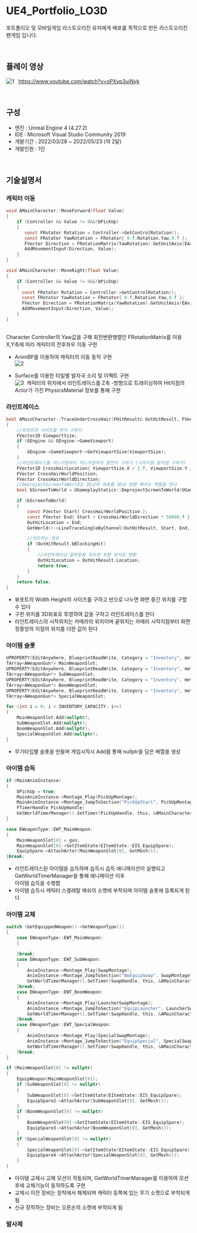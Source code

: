 # UE4_Portfolio_LO3D

포트폴리오 및 모바일게임 라스트오리진 유저에게 배포를 목적으로 만든 라스트오리진 팬게임 입니다.

&nbsp;


## 플레이 영상
![1](https://user-images.githubusercontent.com/13048481/170157547-4dc99c06-6fbc-4bc7-b815-513607739bd8.png)
&nbsp;
https://www.youtube.com/watch?v=oPXyp3uiNyk

&nbsp;
## 구성
* 엔진 : Unreal Engine 4 (4.27.2)
* IDE : Microsoft Visual Studio Community 2019
* 개발기간 : 2022/03/28 ~ 2022/05/23 (약 2달)
* 개발인원 : 1인

&nbsp;
## 기술설명서

### 캐릭터 이동
```c
void AMainCharacter::MoveForward(float Value)
{
    if (Controller && Value != 0&&!bPickUp)
    {
       const FRotator Rotation = Controller->GetControlRotation();
       const FRotator YawRotation = FRotator{ 0.f,Rotation.Yaw,0.f };
       FVector Direction = FRotationMatrix(YawRotation).GetUnitAxis(EAxis::X);
       AddMovementInput(Direction, Value);
    }
} 

void AMainCharacter::MoveRight(float Value)
{
    if (Controller && Value != 0&&!bPickUp)
    {
      const FRotator Rotation = Controller->GetControlRotation();
      const FRotator YawRotation = FRotator{ 0.f,Rotation.Yaw,0.f };
      FVector Direction = FRotationMatrix(YawRotation).GetUnitAxis(EAxis::Y);
      AddMovementInput(Direction, Value);
    }
}
    
```
Character Controller의 Yaw값을 구해 회전변환행렬인 FRotationMatrix를 이용   
X,Y축에 따라 캐릭터의 전후좌우 이동 구현
&nbsp;

* AnimBP를 이용하여 캐릭터의 이동 동작 구현   
![2](https://user-images.githubusercontent.com/13048481/170163839-4db9603d-f28a-420a-b78e-5c1c572310e5.png)   


* Surface를 이용한 타일별 발자국 소리 및 이펙트 구현   
![3](https://user-images.githubusercontent.com/13048481/170164815-c4f368c5-67c7-4e03-a44f-4c6aaedf4fe2.png)&nbsp;
캐릭터의 위치에서 라인트레이스를 Z축 -방향으로 트레이싱하여 Hit지점의 Actor가 가진 PhysicsMaterial 정보를 통해
구현   

### 라인트레이스
```c
bool AMainCharacter::TraceUnderCrossHair(FHitResult& OutHitResult, FVector& OutHitLocation)
{
	//뷰포트의 사이즈를 먼저 구한다
	FVector2D ViewportSize;
	if (GEngine && GEngine->GameViewport)
	{
		GEngine->GameViewport->GetViewportSize(ViewportSize);
	}
	//라인트레이스를 어느지점부터 어느지점까지 할껀지 구하기 (시작지점 끝지점 구하기)
	FVector2D CrossHairLocation{ ViewportSize.X / 2.f, ViewportSize.Y / 2.f };	//스크린을 가로 1 세로 1이라 가정할때 길이를 반으로 나누면 화면 정가운데 지점이 된다
	FVector CrossHairWorldPosition;
	FVector CrossHairWorldDirection;
	//DeprojectScreenToWorld는 2D상의 좌표를 3D로 변환 해주는 역할을 한다
	bool bScreenToWorld = UGameplayStatics::DeprojectScreenToWorld(UGameplayStatics::GetPlayerController(this, 0), CrossHairLocation, CrossHairWorldPosition, CrossHairWorldDirection);

	if (bScreenToWorld)
	{
		const FVector Start{ CrossHairWorldPosition };
		const FVector End{ Start + CrossHairWorldDirection * 50000.f };
		OutHitLocation = End;
		GetWorld()->LineTraceSingleByChannel(OutHitResult, Start, End, ECollisionChannel::ECC_Visibility);

		//히트하는 경우
		if (OutHitResult.bBlockingHit)
		{
			//라인트레이싱 끝부분을 히트한 부분 위치로 변환
			OutHitLocation = OutHitResult.Location;
			return true;
		}
	}
	return false;
}
```
* 뷰포트의 Width Height의 사이즈를 구하고 반으로 나누면 화면 중간 위치를 구할 수 있다
* 구한 위치를 3D좌표로 투영하여 값을 구하고 라인트레이스를 한다
* 라인트레이스의 시작위치는 카메라의 위치이며 끝위치는 카메라 시작지점부터 화면정중앙의 지점의 위치를 더한 값이 된다 


### 아이템 슬롯
```c
UPROPERTY(EditAnywhere, BlueprintReadWrite, Category = "Inventory", meta = (AllowPrivateAccess = true))
TArray<AWeaponGun*> MainWeaponSlot;
UPROPERTY(EditAnywhere, BlueprintReadWrite, Category = "Inventory", meta = (AllowPrivateAccess = true))
TArray<AWeaponGun*> SubWeaponSlot;
UPROPERTY(EditAnywhere, BlueprintReadWrite, Category = "Inventory", meta = (AllowPrivateAccess = true))
TArray<AWeaponGun*> BoomWeaponSlot;
UPROPERTY(EditAnywhere, BlueprintReadWrite, Category = "Inventory", meta = (AllowPrivateAccess = true))
TArray<AWeaponGun*> SpecialWeaponSlot;

for (int i = 0; i < INVENTORY_CAPACITY; i++)
{
    MainWeaponSlot.Add(nullptr);
    SubWeaponSlot.Add(nullptr);
    BoomWeaponSlot.Add(nullptr);
    SpecialWeaponSlot.Add(nullptr);	
}
```
* 무기타입별 슬롯을 만들며 게임시작시 Add를 통해 nullptr을 담은 배열을 생성      


### 아이템 습득
```c
if (MainAnimInstance)
{
	bPickUp = true;
	MainAnimInstance->Montage_Play(PickUpMontage);
	MainAnimInstance->Montage_JumpToSection("PickUpStart", PickUpMontage);
	FTimerHandle PickUpHandle;
	GetWorldTimerManager().SetTimer(PickUpHandle, this, &AMainCharacter::PickUpEnd, 0.71f);
}

case EWeaponType::EWT_MainWeapon:
{
	MainWeaponSlot[0] = gun;
	MainWeaponSlot[0]->SetItemState(EItemState::EIS_EquipSpare);
	EquipSpare->AttachActor(MainWeaponSlot[0], GetMesh());
}break;

```
* 라인트레이스된 아이템을 습득하며 습득시 습득 애니메이션이 실행되고 GetWorldTimerManager을 통해 애니메이션 이후   
아이템 습득을 수행함   
* 아이템 습득시 캐릭터 스켈레탈 메쉬의 소켓에 부착되며 아이템 슬롯에 등록되게 된다

### 아이템 교체
```c
switch (GetEquippedWeapon()->GetWeaponType())
{
	case EWeaponType::EWT_MainWeapon:
	{

	}break;
	case EWeaponType::EWT_SubWeapon:
	{
		AnimInstance->Montage_Play(SwapMontage);
		AnimInstance->Montage_JumpToSection("NoEquipSwap", SwapMontage);
		GetWorldTimerManager().SetTimer(SwapHandle, this, &AMainCharacter::SwapMainWeapon, 0.8f);
	}break;
	case EWeaponType::EWT_BoomWeapon:
	{
		AnimInstance->Montage_Play(LauncherSwapMontage);
		AnimInstance->Montage_JumpToSection("EquipLauncher", LauncherSwapMontage);
		GetWorldTimerManager().SetTimer(SwapHandle, this, &AMainCharacter::SwapMainWeapon, 0.69f);
	}break;
	case EWeaponType::EWT_SpecialWeapon:
	{
		AnimInstance->Montage_Play(SpecialSwapMontage);
		AnimInstance->Montage_JumpToSection("EquipSpecial", SpecialSwapMontage);
		GetWorldTimerManager().SetTimer(SwapHandle, this, &AMainCharacter::SwapMainWeapon, 0.8f);
	}break;
}

if (MainWeaponSlot[0] != nullptr)
{
	EquipWeapon(MainWeaponSlot[0]);
	if (SubWeaponSlot[0] != nullptr)
	{
		SubWeaponSlot[0]->SetItemState(EItemState::EIS_EquipSpare);
		EquipSpare2->AttachActor(SubWeaponSlot[0], GetMesh());
	}
	if (BoomWeaponSlot[0] != nullptr)
	{
		BoomWeaponSlot[0]->SetItemState(EItemState::EIS_EquipSpare);
		EquipSpare3->AttachActor(BoomWeaponSlot[0], GetMesh());
	}
	if (SpecialWeaponSlot[0] != nullptr)
	{
		SpecialWeaponSlot[0]->SetItemState(EItemState::EIS_EquipSpare);
		EquipSpare4->AttachActor(SpecialWeaponSlot[0], GetMesh());
	}
}

```
* 아이템 교체시 교체 모션이 작동되며, GetWorldTimerManager를 이용하여 모션 후에 교체기능이 동작하도록 구현
* 교체시 이전 장비는 장착에서 해제되며 캐릭터 등쪽에 있는 무기 소켓으로 부착되게 됨
* 신규 장착하는 장비는 오른손의 소켓에 부착되게 됨   


### 발사체




